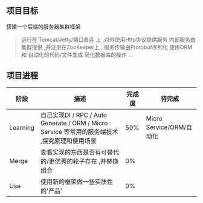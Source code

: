 ## 项目目标
搭建一个后端的服务器集群框架
> 运行在 Tomcat/Jetty/端口直连 上 ,对外使用Http协议提供服务
> 内部服务由集群提供 ,并注册在ZooKeeper上 ; 服务传输由Protobuf序列化
> 使用ORM 和 自动化的代码/文件生成 简化数据库的操作
> ...

## 项目进程
| 阶段 | 描述 | 完成度 |待完成|
| -------| -------| -------|-------|
|Learning|自己实现DI / RPC / Auto Generate / ORM / Micro Service 等常用的服务端技术 ,探究原理和使用场景|50%|Micro Service/ORM/自动化|
|Merge|查看实现的东西是否有可替代的/更优秀的轮子存在 ,并替换组合|0%||
|Use|使用新的框架做一些实质性的'产品'|0%||
